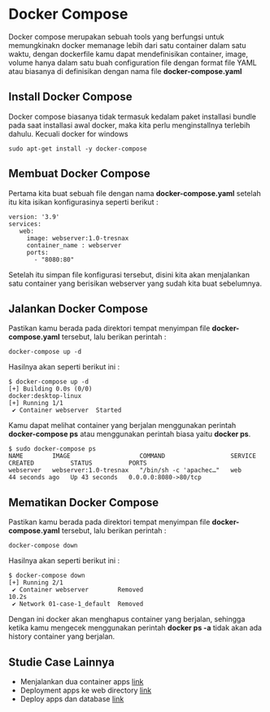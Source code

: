 # Docker Compose

Docker compose merupakan sebuah tools yang berfungsi untuk memungkinakn docker memanage lebih dari satu container dalam satu waktu, dengan dockerfile kamu dapat mendefinisikan container, image, volume hanya dalam satu buah configuration file dengan format file YAML atau biasanya di definisikan dengan nama file **docker-compose.yaml**

## Install Docker Compose
Docker compose biasanya tidak termasuk kedalam paket installasi bundle pada saat installasi awal docker, maka kita perlu menginstallnya terlebih dahulu. Kecuali docker for windows

```
sudo apt-get install -y docker-compose
```

## Membuat Docker Compose
Pertama kita buat sebuah file dengan nama **docker-compose.yaml** setelah itu kita isikan konfigurasinya seperti berikut :
```
version: '3.9'
services:
   web:
     image: webserver:1.0-tresnax
     container_name : webserver
     ports:
       - "8080:80"
```

Setelah itu simpan file konfigurasi tersebut, disini kita akan menjalankan satu container yang berisikan webserver yang sudah kita buat sebelumnya.

## Jalankan Docker Compose
Pastikan kamu berada pada direktori tempat menyimpan file **docker-compose.yaml** tersebut, lalu berikan perintah :
```
docker-compose up -d
```

Hasilnya akan seperti berikut ini :
```
$ docker-compose up -d 
[+] Building 0.0s (0/0)                                                                     docker:desktop-linux
[+] Running 1/1
 ✔ Container webserver  Started 
```

Kamu dapat melihat container yang berjalan menggunakan perintah **docker-compose ps** atau menggunakan perintah biasa yaitu **docker ps**.

```
$ sudo docker-compose ps
NAME        IMAGE                   COMMAND                  SERVICE   CREATED          STATUS          PORTS
webserver   webserver:1.0-tresnax   "/bin/sh -c 'apachec…"   web       44 seconds ago   Up 43 seconds   0.0.0.0:8080->80/tcp
```

## Mematikan Docker Compose
Pastikan kamu berada pada direktori tempat menyimpan file **docker-compose.yaml** tersebut, lalu berikan perintah :
```
docker-compose down
```

Hasilnya akan seperti berikut ini :
```
$ docker-compose down
[+] Running 2/1
 ✔ Container webserver        Removed                                                                      10.2s 
 ✔ Network 01-case-1_default  Removed
```

Dengan ini docker akan menghapus container yang berjalan, sehingga ketika kamu mengecek menggunakan perintah **docker ps -a** tidak akan ada history container yang berjalan.


## Studie Case Lainnya
- Menjalankan dua container apps [link](/01-case-1)
- Deployment apps ke web directory [link](/01-case-2)
- Deploy apps dan database [link](/01-case-3)
